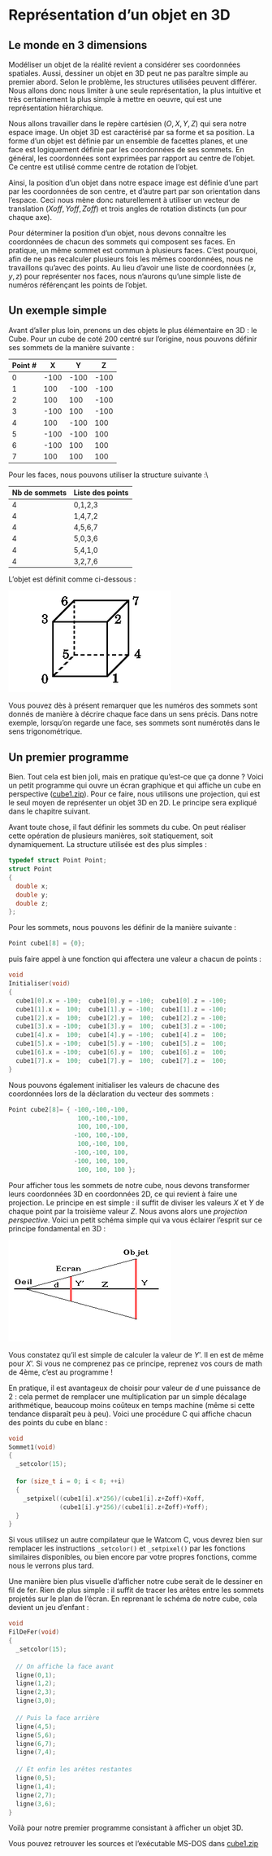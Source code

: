 # Représentation d’un objet en 3D

## Le monde en 3 dimensions

Modéliser un objet de la réalité revient a considérer ses coordonnées spatiales.
Aussi, dessiner un objet en 3D peut ne pas paraître simple au premier abord.
Selon le problème, les structures utilisées peuvent différer.
Nous allons donc nous limiter à une seule représentation, la plus intuitive et très certainement la plus simple à mettre en oeuvre, qui est une représentation hiérarchique.

Nous allons travailler dans le repère cartésien $`(O,X,Y,Z)`$ qui sera notre espace image.
Un objet 3D est caractérisé par sa forme et sa position.
La forme d’un objet est définie par un ensemble de facettes planes, et une face est logiquement définie par les coordonnées de ses sommets.
En général, les coordonnées sont exprimées par rapport au centre de l’objet.
Ce centre est utilisé comme centre de rotation de l’objet.

Ainsi, la position d’un objet dans notre espace image est définie d’une part par les coordonnées de son centre, et d’autre part par son orientation dans l’espace.
Ceci nous mène donc naturellement à utiliser un vecteur de translation $`(Xoff,Yoff,Zoff)`$ et trois angles de rotation distincts (un pour chaque axe).

Pour déterminer la position d’un objet, nous devons connaître les coordonnées de chacun des sommets qui composent ses faces.
En pratique, un même sommet est commun à plusieurs faces.
C’est pourquoi, afin de ne pas recalculer plusieurs fois les mêmes coordonnées, nous ne travaillons qu’avec des points.
Au lieu d’avoir une liste de coordonnées $`(x,y,z)`$ pour représenter nos faces, nous n’aurons qu’une simple liste de numéros référençant les points de l’objet.

## Un exemple simple

Avant d’aller plus loin, prenons un des objets le plus élémentaire en 3D : le Cube.
Pour un cube de coté 200 centré sur l’origine, nous pouvons définir ses sommets de la manière suivante :

|Point #|X|Y|Z|
|---|---|---|---|
|0|-100|-100|-100|
|1|100|-100|-100
|2|100|100|-100|
|3|-100|100|-100|
|4|100|-100|100|
|5|-100|-100|100|
|6|-100|100|100|
|7|100|100|100|

Pour les faces, nous pouvons utiliser la structure suivante :\

|Nb de sommets|Liste des points|
|---|---|
|4|0,1,2,3|
|4|1,4,7,2|
|4|4,5,6,7|
|4|5,0,3,6|
|4|5,4,1,0|
|4|3,2,7,6|

L’objet est définit comme ci-dessous :

![le cube en 3D](src/cube.gif)

Vous pouvez dès à présent remarquer que les numéros des sommets sont donnés de manière à décrire chaque face dans un sens précis.
Dans notre exemple, lorsqu’on regarde une face, ses sommets sont numérotés dans le sens trigonométrique.

## Un premier programme

Bien.
Tout cela est bien joli, mais en pratique qu’est-ce que ça donne ?
Voici un petit programme qui ouvre un écran graphique et qui affiche un cube en perspective ([cube1.zip](src/cube1.zip)).
Pour ce faire, nous utilisons une projection, qui est le seul moyen de représenter un objet 3D en 2D.
Le principe sera expliqué dans le chapitre suivant.

Avant toute chose, il faut définir les sommets du cube.
On peut réaliser cette opération de plusieurs manières, soit statiquement, soit dynamiquement.
La structure utilisée est des plus simples :

```C
typedef struct Point Point;
struct Point
{
  double x;
  double y;
  double z;
};
```

Pour les sommets, nous pouvons les définir de la manière suivante :

```C
Point cube1[8] = {0};
```

puis faire appel à une fonction qui affectera une valeur a chacun de points :

```C
void
Initialiser(void)
{
  cube1[0].x = -100;  cube1[0].y = -100;  cube1[0].z = -100;
  cube1[1].x =  100;  cube1[1].y = -100;  cube1[1].z = -100;
  cube1[2].x =  100;  cube1[2].y =  100;  cube1[2].z = -100;
  cube1[3].x = -100;  cube1[3].y =  100;  cube1[3].z = -100;
  cube1[4].x =  100;  cube1[4].y = -100;  cube1[4].z =  100;
  cube1[5].x = -100;  cube1[5].y = -100;  cube1[5].z =  100;
  cube1[6].x = -100;  cube1[6].y =  100;  cube1[6].z =  100;
  cube1[7].x =  100;  cube1[7].y =  100;  cube1[7].z =  100;
}
```

Nous pouvons également initialiser les valeurs de chacune des coordonnées lors de la déclaration du vecteur des sommets :

```C
Point cube2[8]= { -100,-100,-100,
                   100,-100,-100,
                   100, 100,-100,
                  -100, 100,-100,
                   100,-100, 100,
                  -100,-100, 100,
                  -100, 100, 100,
                   100, 100, 100 };
```

Pour afficher tous les sommets de notre cube, nous devons transformer leurs coordonnées 3D en coordonnées 2D, ce qui revient à faire une projection.
Le principe en est simple : il suffit de diviser les valeurs $`X`$ et $`Y`$ de chaque point par la troisième valeur $`Z`$.
Nous avons alors une *projection perspective*.
Voici un petit schéma simple qui va vous éclairer l’esprit sur ce principe fondamental en 3D :

![](src/perspec.gif)

Vous constatez qu’il est simple de calculer la valeur de $`Y’`$.
Il en est de même pour $`X’`$.
Si vous ne comprenez pas ce principe, reprenez vos cours de math de 4ème, c’est au programme !

En pratique, il est avantageux de choisir pour valeur de $`d`$ une puissance de 2 : cela permet de remplacer une multiplication par un simple décalage arithmétique, beaucoup moins coûteux en temps machine (même si cette tendance disparaît peu à peu).
Voici une procédure C qui affiche chacun des points du cube en blanc :

```C
void
Sommet1(void)
{
  _setcolor(15);

  for (size_t i = 0; i < 8; ++i)
  {
    _setpixel((cube1[i].x*256)/(cube1[i].z+Zoff)+Xoff,
              (cube1[i].y*256)/(cube1[i].z+Zoff)+Yoff);
  }
}
```

Si vous utilisez un autre compilateur que le Watcom C, vous devrez bien sur remplacer les instructions `_setcolor()` et `_setpixel()` par les fonctions similaires disponibles, ou bien encore par votre propres fonctions, comme nous le verrons plus tard.

Une manière bien plus visuelle d’afficher notre cube serait de le dessiner en fil de fer.
Rien de plus simple : il suffit de tracer les arêtes entre les sommets projetés sur le plan de l’écran.
En reprenant le schéma de notre cube, cela devient un jeu d’enfant :

```C
void
FilDeFer(void)
{
  _setcolor(15);

  // On affiche la face avant
  ligne(0,1);
  ligne(1,2);
  ligne(2,3);
  ligne(3,0);

  // Puis la face arrière
  ligne(4,5);
  ligne(5,6);
  ligne(6,7);
  ligne(7,4);

  // Et enfin les arêtes restantes
  ligne(0,5);
  ligne(1,4);
  ligne(2,7);
  ligne(3,6);
}
```

Voilà pour notre premier programme consistant à afficher un objet 3D.

Vous pouvez retrouver les sources et l’exécutable MS-DOS dans [cube1.zip](src/cube1.c)

